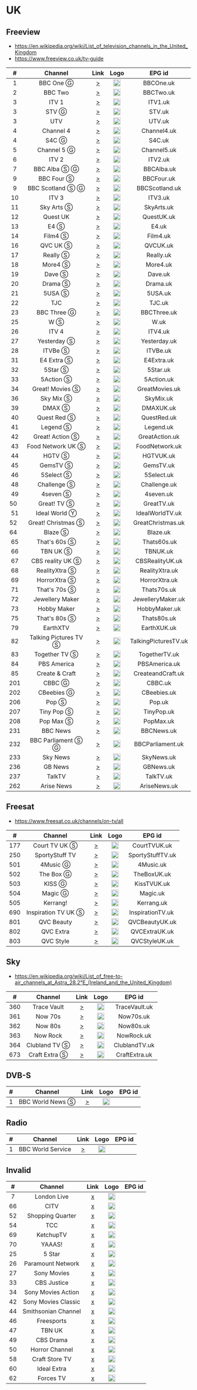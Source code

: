 <h1>UK</h1>

<h2>Freeview</h2>

* https://en.wikipedia.org/wiki/List_of_television_channels_in_the_United_Kingdom
* https://www.freeview.co.uk/tv-guide

| #   | Channel        | Link  | Logo | EPG id |
|:---:|:--------------:|:-----:|:----:|:------:|
| 1   | BBC One Ⓖ | [>](https://vs-hls-push-uk-live.akamaized.net/x=4/i=urn:bbc:pips:service:bbc_one_hd/t=3840/v=pv14/b=5070016/main.m3u8) | <img height="20" src="https://upload.wikimedia.org/wikipedia/commons/thumb/8/8b/BBC_One_logo_2021.svg/640px-BBC_One_logo_2021.svg.png"/> | BBCOne.uk |
| 2   | BBC Two | [>](https://helpfulpost.net/bbctwo/index.m3u8) | <img height="20" src="https://upload.wikimedia.org/wikipedia/commons/thumb/1/15/BBC_Two_logo_2021.svg/640px-BBC_Two_logo_2021.svg.png"/> | BBCTwo.uk |
| 3   | ITV 1 | [>](http://92.114.85.81:8000/play/a00y/index.m3u8) | <img height="20" src="https://upload.wikimedia.org/wikipedia/en/thumb/1/1f/ITV1_logo_%282022%29.svg/640px-ITV1_logo_%282022%29.svg.png"/> | ITV1.uk |
| 3   | STV Ⓖ | [>](https://csm-e-ces1aeuw1live102-083090b15a93b4fdd.tls1.yospace.com/csm/live/139900483.m3u8?yo.l=true&yo.ls=2,3,4,5,6&yo.p=3&yo.oh=Y3NtLWUtc3R2LWViLnRsczEueW9zcGFjZS5jb20=) | <img height="20" src="https://upload.wikimedia.org/wikipedia/en/thumb/8/87/STV_logo_2014.png/631px-STV_logo_2014.png"/> | STV.uk |
| 3   | UTV | [>](http://92.114.85.81:8000/play/a04s/index.m3u8) | <img height="20" src="https://upload.wikimedia.org/wikipedia/commons/thumb/2/23/UTV_2016.svg/640px-UTV_2016.svg.png"/> | UTV.uk |
| 4   | Channel 4 | [>](http://92.114.85.77:8000/play/a0b9) | <img height="20" src="https://upload.wikimedia.org/wikipedia/en/thumb/9/9b/Channel_4_%28On_Demand%29_2023.svg/569px-Channel_4_%28On_Demand%29_2023.svg.png"/> | Channel4.uk |
| 4   | S4C Ⓖ | [>](https://live-uk.s4c-cdn.co.uk/out/v1/a0134f1fd5a2461b9422b574566d4442/live_uk.m3u8) | <img height="20" src="https://i.imgur.com/vrcbnBv.png"/> | S4C.uk |
| 5   | Channel 5 Ⓖ | [>](https://cdnuk001.broadcastcdn.net/KUK-FIVE/tracks-v1a1/playlist.m3u8) | <img height="20" src="https://upload.wikimedia.org/wikipedia/en/thumb/c/cb/Channel_5_%28UK%29_2016.svg/530px-Channel_5_%28UK%29_2016.svg.png"/> | Channel5.uk |
| 6   | ITV 2 | [>](http://92.114.85.77:8000/play/a041) | <img height="20" src="https://upload.wikimedia.org/wikipedia/en/thumb/d/d8/ITV2_logo_2022.svg/640px-ITV2_logo_2022.svg.png"/> | ITV2.uk |
| 7   | BBC Alba Ⓢ Ⓖ | [>](https://vs-hls-pushb-uk-live.akamaized.net/x=4/i=urn:bbc:pips:service:bbc_alba/pc_hd_abr_v2.m3u8) | <img height="20" src="https://upload.wikimedia.org/wikipedia/commons/thumb/e/e3/BBC_Alba_2021.svg/640px-BBC_Alba_2021.svg.png"/> | BBCAlba.uk |
| 9   | BBC Four Ⓢ | [>](https://helpfulpost.net/bbcfour/index.m3u8) | <img height="20" src="https://upload.wikimedia.org/wikipedia/commons/thumb/6/6d/BBC_Four_logo_2021.svg/640px-BBC_Four_logo_2021.svg.png"/> | BBCFour.uk |
| 9   | BBC Scotland Ⓢ Ⓖ | [>](https://vs-hls-pushb-uk-live.akamaized.net/x=4/i=urn:bbc:pips:service:bbc_scotland_hd/pc_hd_abr_v2.m3u8) | <img height="20" src="https://upload.wikimedia.org/wikipedia/commons/thumb/6/66/BBC_Scotland_2021_%28channel%29.svg/640px-BBC_Scotland_2021_%28channel%29.svg.png"/> | BBCScotland.uk |
| 10  | ITV 3 | [>](http://92.114.85.77:8000/play/a04z) | <img height="20" src="https://upload.wikimedia.org/wikipedia/en/thumb/6/67/ITV3_logo_2022.svg/640px-ITV3_logo_2022.svg.png"/> | ITV3.uk |
| 11  | Sky Arts Ⓢ | [>](http://92.114.85.62:8000/play/a00a) | <img height="20" src="https://upload.wikimedia.org/wikipedia/en/9/9c/Sky_Arts_2020.png"/> | SkyArts.uk |
| 12  | Quest UK | [>](http://92.114.85.81:8000/play/a055/index.m3u8) | <img height="20" src="https://i.imgur.com/9IFXXNc.png"/> | QuestUK.uk |
| 13  | E4 Ⓢ | [>](http://92.114.85.81:8000/play/a02c/index.m3u8) | <img height="20" src="https://upload.wikimedia.org/wikipedia/en/thumb/0/06/E4_logo_2018.svg/552px-E4_logo_2018.svg.png"/> | E4.uk |
| 14  | Film4 Ⓢ | [>](http://92.114.85.81:8000/play/a029/index.m3u8) | <img height="20" src="https://upload.wikimedia.org/wikipedia/en/thumb/5/53/Film4_logo_2018.svg/805px-Film4_logo_2018.svg.png"/> | Film4.uk |
| 16  | QVC UK Ⓢ | [>](https://d1txbbj1u9asam.cloudfront.net/live/qvcuk_main_clean/bitrate1.isml/3/prog_index.m3u8) | <img height="20" src="https://i.imgur.com/6TWUVrh.png"/> | QVCUK.uk |
| 17  | Really Ⓢ | [>](http://92.114.85.80:8000/play/a04x) | <img height="20" src="https://i.imgur.com/lY5sFgo.png"/> | Really.uk |
| 18  | More4 Ⓢ | [>](http://92.114.85.81:8000/play/a03p/index.m3u8) | <img height="20" src="https://upload.wikimedia.org/wikipedia/en/thumb/e/e6/More4_logo_2018.svg/1023px-More4_logo_2018.svg.png"/> | More4.uk |
| 19  | Dave Ⓢ | [>](http://92.114.85.81:8000/play/a044/index.m3u8) | <img height="20" src="https://upload.wikimedia.org/wikipedia/commons/thumb/b/b8/Dave_2022.svg/1024px-Dave_2022.svg.png"/> | Dave.uk |
| 20  | Drama Ⓢ | [>](http://92.114.85.81:8000/play/a03z/index.m3u8) | <img height="20" src="https://upload.wikimedia.org/wikipedia/en/thumb/3/3a/Drama_logo_2013.svg/786px-Drama_logo_2013.svg.png"/> | Drama.uk |
| 21  | 5USA Ⓢ | [>](http://92.114.85.81:8000/play/a01a/index.m3u8) | <img height="20" src="https://i.imgur.com/Pi7so2l.png"/> | 5USA.uk |
| 22  | TJC | [>](https://cdn-shop-lc-01.akamaized.net/Content/HLS_HLS/Live/channel(TJCOTT)/index.m3u8) | <img height="20" src="https://i.imgur.com/fk5rEje.png"/> | TJC.uk |
| 23  | BBC Three Ⓖ | [>](https://vs-hls-pushb-uk-live.akamaized.net/x=4/i=urn:bbc:pips:service:bbc_three_hd/t=3840/v=pv14/b=5070016/main.m3u8) | <img height="20" src="https://upload.wikimedia.org/wikipedia/commons/thumb/7/76/BBC_Three_2022.svg/640px-BBC_Three_2022.svg.png"/> | BBCThree.uk |
| 25  | W Ⓢ | [>](http://92.114.85.81:8000/play/a03x/index.m3u8) | <img height="20" src="https://upload.wikimedia.org/wikipedia/commons/thumb/f/fd/W_%28UKTV%29_2022.svg/640px-W_%28UKTV%29_2022.svg.png"/> | W.uk |
| 26  | ITV 4 | [>](http://92.114.85.77:8000/play/a05z) | <img height="20" src="https://upload.wikimedia.org/wikipedia/en/thumb/5/57/ITV4_logo_%282022%29.svg/640px-ITV4_logo_%282022%29.svg.png"/> | ITV4.uk |
| 27  | Yesterday Ⓢ | [>](http://92.114.85.81:8000/play/a03v/index.m3u8) | <img height="20" src="https://upload.wikimedia.org/wikipedia/en/thumb/d/d0/Yesterday_logo_2012.svg/620px-Yesterday_logo_2012.svg.png"/> | Yesterday.uk |
| 28  | ITVBe Ⓢ | [>](http://92.114.85.77:8000/play/a09h) | <img height="20" src="https://upload.wikimedia.org/wikipedia/en/thumb/f/f2/ITVBe_logo_%282022%29.svg/640px-ITVBe_logo_%282022%29.svg.png"/> | ITVBe.uk |
| 31  | E4 Extra Ⓢ | [>](http://92.114.85.81:8000/play/a03r/index.m3u8) | <img height="20" src="https://upload.wikimedia.org/wikipedia/en/thumb/b/b1/E4_Extra_logo_2022.svg/640px-E4_Extra_logo_2022.svg.png"/> | E4Extra.uk |
| 32  | 5Star Ⓢ | [>](http://92.114.85.81:8000/play/a01c/index.m3u8) | <img height="20" src="https://upload.wikimedia.org/wikipedia/commons/thumb/d/dd/5Star_logo_2019.svg/640px-5Star_logo_2019.svg.png"/> | 5Star.uk |
| 33  | 5Action Ⓢ | [>](http://92.114.85.81:8000/play/a01h/index.m3u8) | <img height="20" src="https://upload.wikimedia.org/wikipedia/en/thumb/d/d4/5Action_logo.svg/640px-5Action_logo.svg.png"/> | 5Action.uk |
| 34  | Great! Movies Ⓢ | [>](http://92.114.85.81:8000/play/a00f/index.m3u8) | <img height="20" src="https://upload.wikimedia.org/wikipedia/en/thumb/9/92/Great%21_Movies_logo_2021.svg/640px-Great%21_Movies_logo_2021.svg.png"/> | GreatMovies.uk |
| 36  | Sky Mix Ⓢ | [>](http://92.114.85.79:8000/play/a0c7) | <img height="20" src="https://upload.wikimedia.org/wikipedia/commons/4/44/Sky_Mix_2023_logo.png"/> | SkyMix.uk |
| 39  | DMAX Ⓢ | [>](http://92.114.85.81:8000/play/a03b/index.m3u8) | <img height="20" src="https://i.imgur.com/CDsoyjN.png"/> | DMAXUK.uk |
| 40  | Quest Red Ⓢ | [>](http://92.114.85.81:8000/play/a03d/index.m3u8) | <img height="20" src="https://upload.wikimedia.org/wikipedia/commons/thumb/9/97/Quest_Red_2020.svg/640px-Quest_Red_2020.svg.png"/> | QuestRed.uk |
| 41  | Legend Ⓢ | [>](http://92.114.85.81:8000/play/a01p/index.m3u8) | <img height="20" src="https://upload.wikimedia.org/wikipedia/commons/thumb/5/52/Legend_TV_logo.svg/640px-Legend_TV_logo.svg.png"/> | Legend.uk |
| 42  | Great! Action Ⓢ | [>](http://92.114.85.81:8000/play/a00e/index.m3u8) | <img height="20" src="https://i.imgur.com/O9eiO0I.png"/> | GreatAction.uk |
| 43  | Food Network UK Ⓢ | [>](http://92.114.85.79:8000/play/a0ci) | <img height="20" src="https://upload.wikimedia.org/wikipedia/commons/thumb/0/06/Food_Network_logo.svg/768px-Food_Network_logo.svg.png"/> | FoodNetwork.uk |
| 44  | HGTV Ⓢ | [>](http://92.114.85.81:8000/play/a037/index.m3u8) | <img height="20" src="https://upload.wikimedia.org/wikipedia/commons/thumb/c/c5/HGTV_US_Logo_2015.svg/512px-HGTV_US_Logo_2015.svg.png"/> | HGTVUK.uk |
| 45  | GemsTV Ⓢ | [>](http://57d6b85685bb8.streamlock.net:1935/abrgemporiaukgfx/livestream_360p/index.m3u8) | <img height="20" src="https://i.imgur.com/IR2sTag.png"/> | GemsTV.uk |
| 46  | 5Select Ⓢ | [>](http://92.114.85.81:8000/play/a01d/index.m3u8) | <img height="20" src="https://upload.wikimedia.org/wikipedia/en/thumb/d/da/5Select_logo.svg/1024px-5Select_logo.svg.png"/> | 5Select.uk |
| 48  | Challenge Ⓢ | [>](http://92.114.85.80:8000/play/a03s) | <img height="20" src="https://upload.wikimedia.org/wikipedia/commons/thumb/6/6e/Challenge_%282016-.n.v.%29.png/640px-Challenge_%282016-.n.v.%29.png"/> | Challenge.uk |
| 49  | 4seven Ⓢ | [>](http://92.114.85.80:8000/play/a01a) | <img height="20" src="https://upload.wikimedia.org/wikipedia/en/thumb/5/5e/4seven_logo_2018.svg/568px-4seven_logo_2018.svg.png"/> | 4seven.uk |
| 50  | Great! TV Ⓢ | [>](http://92.114.85.81:8000/play/a00q/index.m3u8) | <img height="20" src="https://upload.wikimedia.org/wikipedia/en/thumb/6/6f/Great%21_TV_logo_2021.svg/640px-Great%21_TV_logo_2021.svg.png"/> | GreatTV.uk |
| 51  | Ideal World Ⓨ | [>](https://www.youtube.com/@IdealWorldTV/live) | <img height="20" src="https://i.imgur.com/su6GH7i.png"/> | IdealWorldTV.uk |
| 52  | Great! Christmas Ⓢ | [>](http://92.114.85.79:8000/play/a06i) | <img height="20" src="https://www.freeview.co.uk/sites/default/files/styles/255_wide/public/2023-09/GREAT-Christmas-logo.png"/> | GreatChristmas.uk |
| 64  | Blaze Ⓢ | [>](http://92.114.85.77:8000/play/a0ak) | <img height="20" src="https://i.imgur.com/6UcPWP9.png"/> | Blaze.uk |
| 65  | That's 60s Ⓢ | [>](http://92.114.85.79:8000/play/a0bq) | <img height="20" src="https://i.imgur.com/MjdQpF2.png"/> | Thats60s.uk |
| 66  | TBN UK Ⓢ | [>](http://92.114.85.79:8000/play/a08g) | <img height="20" src="https://i.imgur.com/9vzEz1b.png"/> | TBNUK.uk |
| 67  | CBS reality UK Ⓢ | [>](http://92.114.85.81:8000/play/a01t/index.m3u8) | <img height="20" src="https://upload.wikimedia.org/wikipedia/commons/8/80/CBS_Reality.png"/> | CBSRealityUK.uk |
| 68  | RealityXtra Ⓢ | [>](http://92.114.85.81:8000/play/a01o/index.m3u8) | <img height="20" src="https://upload.wikimedia.org/wikipedia/en/thumb/3/34/RealityXtra_logo.svg/640px-RealityXtra_logo.svg.png"/> | RealityXtra.uk |
| 69  | HorrorXtra Ⓢ | [>](http://92.114.85.81:8000/play/a01m/index.m3u8) | <img height="20" src="https://i.imgur.com/YSbBSTA.png"/> | HorrorXtra.uk | 
| 71  | That's 70s Ⓢ | [>](http://92.114.85.81:8000/play/a01l/index.m3u8) | <img height="20" src="https://i.imgur.com/vlJFB21.png"/> | Thats70s.uk |
| 72  | Jewellery Maker | [>](https://lo2-1.gemporia.com/abrjewellerymaker/smil:livestream.smil/playlist.m3u8) | <img height="20" src="https://i.imgur.com/O7SdkBh.png"/> | JewelleryMaker.uk |
| 73  | Hobby Maker | [>](https://lo2-1.gemporia.com/abrhobbymakerukgfx/smil:livestreamFullHD.smil/playlist.m3u8) | <img height="20" src="https://i.imgur.com/VWHp5Tl.png"/> | HobbyMaker.uk |
| 75  | That's 80s Ⓢ | [>](http://92.114.85.81:8000/play/a01y/index.m3u8) | <img height="20" src="https://i.imgur.com/nWbgsfP.png"/> | Thats80s.uk |
| 79  | EarthXTV | [>](http://92.114.85.81:8000/play/a04c/index.m3u8) | <img height="20" src="https://i.imgur.com/AvJRFKf.png"/> | EarthXUK.uk |
| 82  | Talking Pictures TV Ⓢ | [>](http://92.114.85.79:8000/play/a0bt) | <img height="20" src="https://i.imgur.com/S1zoIp7.png"/> | TalkingPicturesTV.uk |
| 83  | Together TV Ⓢ | [>](http://92.114.85.80:8000/play/a03r) | <img height="20" src="https://upload.wikimedia.org/wikipedia/en/thumb/c/ce/Together_TV_logo.svg/640px-Together_TV_logo.svg.png"/> | TogetherTV.uk |
| 84  | PBS America | [>](https://pbs-samsunguk.amagi.tv/playlist.m3u8) | <img height="20" src="https://i.imgur.com/J4zE5z9.jpg"/> | PBSAmerica.uk |
| 85  | Create & Craft | [>](https://live-hochanda.simplestreamcdn.com/live2/hochanda/bitrate1.isml/live.m3u8) | <img height="20" src="https://i.imgur.com/n65sk4L.png"/> | CreateandCraft.uk |
| 201  | CBBC Ⓖ | [>](https://vs-hls-pushb-uk-live.akamaized.net/x=4/i=urn:bbc:pips:service:cbbc_hd/t=3840/v=pv14/b=5070016/main.m3u8) | <img height="20" src="https://upload.wikimedia.org/wikipedia/commons/thumb/3/35/CBBC_%282023%29.svg/640px-CBBC_%282023%29.svg.png"/> | CBBC.uk |
| 202 | CBeebies Ⓖ | [>](https://vs-hls-pushb-uk-live.akamaized.net/x=4/i=urn:bbc:pips:service:cbeebies_hd/t=3840/v=pv14/b=5070016/main.m3u8) | <img height="20" src="https://upload.wikimedia.org/wikipedia/commons/thumb/b/b5/CBeebies_2023.svg/640px-CBeebies_2023.svg.png"/> | CBeebies.uk |
| 206 | Pop Ⓢ | [>](http://92.114.85.81:8000/play/a00j/index.m3u8) | <img height="20" src="https://upload.wikimedia.org/wikipedia/en/thumb/3/36/Pop_UK_TV_Logo_%282015%29.svg/640px-Pop_UK_TV_Logo_%282015%29.svg.png"/> | Pop.uk |
| 207 | Tiny Pop Ⓢ | [>](http://92.114.85.81:8000/play/a00i/index.m3u8) | <img height="20" src="https://upload.wikimedia.org/wikipedia/en/thumb/5/5c/Tiny_Pop_logo_2018.svg/640px-Tiny_Pop_logo_2018.svg.png"/> | TinyPop.uk |
| 208 | Pop Max Ⓢ | [>](https://live-sonybebanjo.simplestreamcdn.com/live8/popmax/bitrate1.isml/live.m3u8) | <img height="20" src="https://upload.wikimedia.org/wikipedia/en/thumb/2/2c/Pop_Max_logo_2017.svg/640px-Pop_Max_logo_2017.svg.png"/> | PopMax.uk |
| 231 | BBC News | [>](http://92.114.85.81:8000/play/a00a/index.m3u8) | <img height="20" src="https://upload.wikimedia.org/wikipedia/commons/thumb/a/a2/BBC_News_2022_%28Alt%29.svg/640px-BBC_News_2022_%28Alt%29.svg.png"/> | BBCNews.uk |
| 232 | BBC Parliament Ⓢ Ⓖ | [>](https://vs-hls-pushb-uk-live.akamaized.net/x=4/i=urn:bbc:pips:service:bbc_parliament/pc_hd_abr_v2.m3u8) | <img height="20" src="https://upload.wikimedia.org/wikipedia/commons/thumb/9/99/BBC_Parliament_2022.svg/640px-BBC_Parliament_2022.svg.png"/> | BBCParliament.uk |
| 233 | Sky News  | [>](https://linear021-gb-hls1-prd-ak.cdn.skycdp.com/Content/HLS_001_hd/Live/channel(skynews)/index_mob.m3u8) | <img height="20" src="https://upload.wikimedia.org/wikipedia/en/thumb/5/57/Sky_News_logo.svg/1024px-Sky_News_logo.svg.png"/> | SkyNews.uk |
| 236 | GB News | [>](https://live-gbnews.simplestreamcdn.com/live5/gbnews/bitrate1.isml/manifest.m3u8) | <img height="20" src="https://upload.wikimedia.org/wikipedia/en/thumb/3/35/GB_News_Logo.svg/640px-GB_News_Logo.svg.png"/> | GBNews.uk |
| 237 | TalkTV | [>](https://live-talktv-ssai.simplestreamcdn.com/v1/master/82267e84b9e5053b3fd0ade12cb1a146df74169a/talktv-live/index.m3u8) | <img height="20" src="https://upload.wikimedia.org/wikipedia/en/8/83/TalkTV_logo.png"/> | TalkTV.uk |
| 262 | Arise News | [>](https://liveedge-arisenews.visioncdn.com/live-hls/arisenews/arisenews/arisenews_web/master.m3u8) | <img height="20" src="https://i.imgur.com/B5IXKIb.png"/> | AriseNews.uk |

<h2>Freesat</h2>

* https://www.freesat.co.uk/channels/on-tv/all

| #   | Channel        | Link  | Logo | EPG id |
|:---:|:--------------:|:-----:|:----:|:------:|
| 177 | Court TV UK Ⓢ | [>](http://92.114.85.79:8000/play/a0bb) | <img height="20" src="https://upload.wikimedia.org/wikipedia/en/b/bf/Court_TV_2019.png"/> | CourtTVUK.uk |
| 250 | SportyStuff TV | [>](https://cdn.rtmp1.vodhosting.com/hls/SportyStuffTV.m3u8) | <img height="20" src="https://i.imgur.com/uIgxHSY.png"/> | SportyStuffTV.uk |
| 501 | 4Music Ⓖ | [>](https://csm-e-boxplus.tls1.yospace.com/csm/extlive/boxplus01,boxhits-alldev.m3u8?spotxc1=195996&spotxc2=190878&yo.up=https://boxtv.secure.footprint.net/boxhits/) | <img height="20" src="https://upload.wikimedia.org/wikipedia/en/thumb/4/49/4Music_logo_2018.svg/512px-4Music_logo_2018.svg.png"/> | 4Music.uk |
| 502 | The Box Ⓖ | [>](https://csm-e-boxplus.tls1.yospace.com/csm/extlive/boxplus01,thebox-alldev.m3u8?yo.up=https://boxtv.secure.footprint.net/thebox/) | <img height="20" src="https://i.imgur.com/e1Cf4Li.png"/> | TheBoxUK.uk |
| 503 | KISS Ⓖ | [>](https://csm-e-boxplus.tls1.yospace.com/csm/extlive/boxplus01,kiss-alldev.m3u8?spotxc1=195996&spotxc2=190878&yo.up=https://boxtv.secure.footprint.net/kiss/) | <img height="20" src="https://i.imgur.com/47ZkVhO.png"/> | KissTVUK.uk |
| 504 | Magic Ⓖ | [>](https://csm-e-boxplus.tls1.yospace.com/csm/extlive/boxplus01,magic-alldev.m3u8?yo.up=https%3A%2F%2Fboxtv.secure.footprint.net%2Fmagic%2F&spotxc1=195996&spotxc2=190878) | <img height="20" src="https://i.imgur.com/e1Cf4Li.png"/> | Magic.uk |
| 505 | Kerrang! | [>](https://csm-e-boxplus.tls1.yospace.com/csm/extlive/boxplus01,kerrang-alldev.m3u8?yo.up=http://boxtv-origin-elb.cds1.yospace.com/uploads/kerrang/) | <img height="20" src="https://i.imgur.com/3mwf8Uq.png"/> | Kerrang.uk |
| 690 | Inspiration TV UK Ⓢ | [>](http://92.114.85.77:8000/play/a0am) | <img height="20" src="https://i.imgur.com/iOl02Cs.png"/> | InspirationTV.uk |
| 801 | QVC Beauty  | [>](http://live.qvcuk.simplestreamcdn.com/live/qvcuk_beauty_clean/bitrate1.isml/live.m3u8) | <img height="20" src="https://i.imgur.com/ZBHtqk1.png"/> | QVCBeautyUK.uk |
| 802 | QVC Extra  | [>](https://live-qvcuk.simplestreamcdn.com/live/qvcuk_extra_clean/bitrate1.isml/live.m3u8) | <img height="20" src="https://i.imgur.com/TIe5T9Z.png"/> | QVCExtraUK.uk |
| 803 | QVC Style   | [>](http://live.qvcuk.simplestreamcdn.com/live/qvcuk_style_clean/bitrate1.isml/live.m3u8) | <img height="20" src="https://i.imgur.com/6HZlLL3.png"/> | QVCStyleUK.uk |

<h2>Sky</h2>

* https://en.wikipedia.org/wiki/List_of_free-to-air_channels_at_Astra_28.2°E_(Ireland_and_the_United_Kingdom)

| #   | Channel        | Link  | Logo | EPG id |
|:---:|:--------------:|:-----:|:----:|:------:|
| 360 | Trace Vault | [>](http://92.114.85.79:8000/play/a09n) | <img height="20" src="https://i.imgur.com/fiLUxqe.png"/> | TraceVault.uk |
| 361 | Now 70s | [>](https://lightning-now70s-samsungnz.amagi.tv/playlist.m3u8) | <img height="20" src="https://i.imgur.com/qiCCX5X.png"/> | Now70s.uk |
| 362 | Now 80s | [>](https://lightning-now80s-samsunguk.amagi.tv/playlist.m3u8) | <img height="20" src="https://i.imgur.com/8paz37m.png"/> | Now80s.uk |
| 363 | Now Rock | [>](https://lightning-now90s-samsungnz.amagi.tv/playlist.m3u8) | <img height="20" src="https://upload.wikimedia.org/wikipedia/en/8/89/NOW_Rock_logo.png"/> | NowRock.uk |
| 364 | Clubland TV Ⓢ | [>](http://92.114.85.79:8000/play/a0cx) | <img height="20" src="https://upload.wikimedia.org/wikipedia/commons/thumb/a/a6/Clubland_TV_Logo_2022.svg/640px-Clubland_TV_Logo_2022.svg.png"/> | ClublandTV.uk |
| 673 | Craft Extra Ⓢ | [>](http://92.114.85.79:8000/play/a0df) | <img height="20" src="https://i.imgur.com/9nTFPK3.png"/> | CraftExtra.uk |

<h2>DVB-S</h2>

| #   | Channel        | Link  | Logo | EPG id |
|:---:|:--------------:|:-----:|:----:|:------:|
| 1   | BBC World News Ⓢ  | [>](http://ott-cdn.ucom.am/s24/index.m3u8) | <img height="20" src="https://i.imgur.com/joD38lo.png"/> |

<h2>Radio</h2>

| #   | Channel        | Link  | Logo | EPG id |
|:---:|:--------------:|:-----:|:----:|:------:|
|1    | BBC World Service | [>](http://open.live.bbc.co.uk/mediaselector/5/select/version/2.0/mediaset/http-icy-mp3-a/vpid/bbc_world_service/format/pls.pls) | <img height="20" src="https://i.imgur.com/RYgSSHl.png"/> |

<h2>Invalid</h2>

| #   | Channel        | Link  | Logo | EPG id |
|:---:|:--------------:|:-----:|:----:|:------:|
| 7   | London Live | [x]() | <img height="20" src="https://i.imgur.com/2I8RBhY.png"/> |
| 66  | CITV        | [x]() | <img height="20" src="https://i.imgur.com/EhscUNY.png"/> |
| 52  | Shopping Quarter | [x]() | <img height="20" src=""/> |
| 54  | TCC        | [x]() | <img height="20" src=""/> |
| 69  | KetchupTV   | [x]() | <img height="20" src=""/> |
| 70  | YAAAS!      | [x]() | <img height="20" src=""/> || 10  | Sky Arts    | [x]() | <img height="20" src="https://i.imgur.com/O4wh4UQ.png"/> |
| 25  | 5 Star      | [x]() | <img height="20" src="https://i.imgur.com/80SsGZx.png"/> |
| 26  | Paramount Network | [x]() | <img height="20" src="https://i.imgur.com/ovuJylZ.png"/> |
| 27  | Sony Movies | [x]() | <img height="20" src="https://i.imgur.com/GyhI165.png"/> |
| 33  | CBS Justice | [x]() | <img height="20" src="https://i.imgur.com/4ioiGXt.png"/> |
| 34  | Sony Movies Action | [x]() | <img height="20" src="https://i.imgur.com/39P9c8l.png"/> |
| 42  | Sony Movies Classic | [x]() | <img height="20" src="https://i.imgur.com/H4jdje7.png"/> |
| 44  | Smithsonian Channel | [x]() | <img height="20" src="https://i.imgur.com/rcXVyPW.png"/> |
| 46  | Freesports  | [x]() | <img height="20" src="https://i.imgur.com/W9KvL6o.png"/> |
| 47  | TBN UK      | [x]() | <img height="20" src="https://i.imgur.com/J0Ceory.png"/> |
| 49  | CBS Drama   | [x]() | <img height="20" src="https://i.imgur.com/69fKWg0.png"/> |
| 50  | Horror Channel | [x]() | <img height="20" src="https://i.imgur.com/NZpDDER.png"/> |
| 58  | Craft Store TV | [x]() | <img height="20" src="https://i.imgur.com/QKcj9gS.png"/> |
| 60  | Ideal Extra | [x]() | <img height="20" src="https://i.imgur.com/ewFQPc0.png"/> |
| 62  | Forces TV   | [x]() | <img height="20" src="https://i.imgur.com/CaP67Ra.png"/> |
